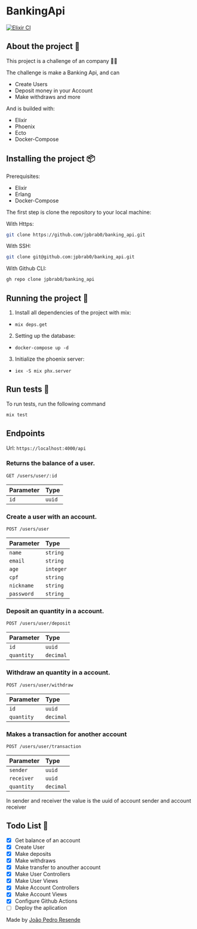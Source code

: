 # BankingApi

[![Elixir CI](https://github.com/jpbrab0/banking_api/actions/workflows/elixir.yml/badge.svg)](https://github.com/jpbrab0/banking_api/actions/workflows/elixir.yml)

## About the project 📜

This project is a challenge of an company 👀💚

The challenge is make a Banking Api, and can

- Create Users
- Deposit money in your Account
- Make withdraws and more

And is builded with:

- Elixir
- Phoenix
- Ecto
- Docker-Compose

## Installing the project 📦

Prerequisites:

- Elixir
- Erlang
- Docker-Compose

The first step is clone the repository to your local machine:

With Https:

```bash
git clone https://github.com/jpbrab0/banking_api.git
```

With SSH:

```bash
git clone git@github.com:jpbrab0/banking_api.git
```

With Github CLI:

```bash
gh repo clone jpbrab0/banking_api
```

## Running the project 🏃

1. Install all dependencies of the project with mix:

- `mix deps.get`

2. Setting up the database:

- `docker-compose up -d`

3. Initialize the phoenix server:

- `iex -S mix phx.server`

## Run tests 🧪

To run tests, run the following command

```bash
mix test
```
## Endpoints

Url: `https://localhost:4000/api`

### Returns the balance of a user.

```http
GET /users/user/:id
```

| Parameter | Type   |
| :-------- | :----- |
| `id`      | `uuid` |

### Create a user with an account.

```http
POST /users/user
```

| Parameter  | Type      |
| :--------- | :-------- |
| `name`     | `string`  |
| `email`    | `string`  |
| `age`      | `integer` |
| `cpf`      | `string`  |
| `nickname` | `string`  |
| `password` | `string`  |

### Deposit an quantity in a account.

```http
POST /users/user/deposit 
```

| Parameter  | Type      |
| :--------- | :-------- |
| `id`       | `uuid`    |
| `quantity` | `decimal` |

### Withdraw an quantity in a account.

```http
POST /users/user/withdraw
```

| Parameter  | Type      |
| :--------- | :-------- |
| `id`       | `uuid`    |
| `quantity` | `decimal` |

### Makes a transaction for another account

```http
POST /users/user/transaction 
```

| Parameter  | Type      |
| :--------- | :-------- |
| `sender`   | `uuid`    |
| `receiver` | `uuid`    |
| `quantity` | `decimal` |

In sender and receiver the value is the uuid of account sender and account receiver

## Todo List 📝

- [x] Get balance of an account
- [x] Create User
- [x] Make deposits
- [x] Make withdraws
- [x] Make transfer to anouther account
- [x] Make User Controllers
- [x] Make User Views
- [x] Make Account Controllers
- [x] Make Account Views
- [x] Configure Github Actions
- [ ] Deploy the aplication

Made by [João Pedro Resende](https://jpres.dev)
